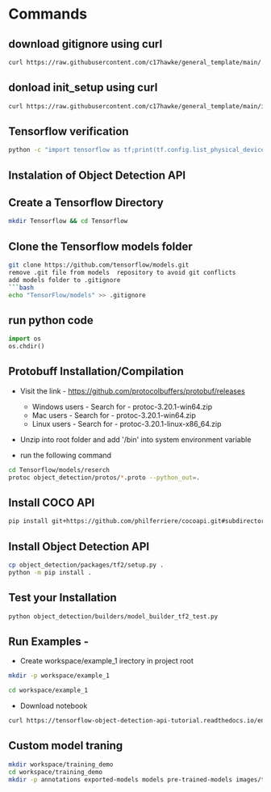 # Commands 

## download gitignore using curl 
```bash 
curl https://raw.githubusercontent.com/c17hawke/general_template/main/.gitignore
```
## donload init_setup using curl 
```bash 
curl https://raw.githubusercontent.com/c17hawke/general_template/main/init_setup.sh
```
## Tensorflow verification  

```bash
python -c "import tensorflow as tf;print(tf.config.list_physical_devices('CPU'))"
```
## Instalation of Object Detection API

## Create a Tensorflow Directory 
```bash 
mkdir Tensorflow && cd Tensorflow
```
## Clone the Tensorflow models folder 
```bash
git clone https://github.com/tensorflow/models.git
remove .git file from models  repository to avoid git conflicts
add models folder to .gitignore
```bash
echo "TensorFlow/models" >> .gitignore
```
## run python code
```python
import os 
os.chdir() 
````
## Protobuff Installation/Compilation
- Visit the link - https://github.com/protocolbuffers/protobuf/releases
  - Windows users -
     Search for - protoc-3.20.1-win64.zip
  - Mac users - 
     Search for - protoc-3.20.1-win64.zip 
  - Linux users - 
    Search for - protoc-3.20.1-linux-x86_64.zip
- Unzip into root folder and add '<PATH TO protoc folder>/bin' into system environment variable

- run the following command 
```bash
cd Tensorflow/models/reserch
protoc object_detection/protos/*.proto --python_out=.
```
## Install COCO API
```bash 
pip install git+https://github.com/philferriere/cocoapi.git#subdirectory=PythonAPI
```
## Install Object Detection API 
```bash
cp object_detection/packages/tf2/setup.py .
python -m pip install .
```
## Test your Installation
```bash 
python object_detection/builders/model_builder_tf2_test.py
```
## Run Examples - 
- Create workspace/example_1 irectory in project root 
```bash
mkdir -p workspace/example_1
```
```bash 
cd workspace/example_1
```
- Download notebook
```bash
curl https://tensorflow-object-detection-api-tutorial.readthedocs.io/en/2.2.0/_downloads/7f6123c070712ed53dd2521219dd011c/plot_object_detection_simple.ipynb > plot_object_detection_simple.ipynb
```
## Custom model traning
```bash
mkdir workspace/training_demo
cd workspace/training_demo
mkdir -p annotations exported-models models pre-trained-models images/test images/train
```


